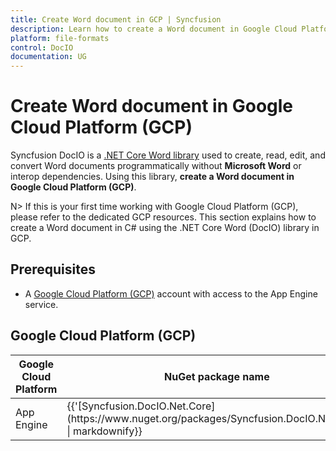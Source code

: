 ```yaml
--- 
title: Create Word document in GCP | Syncfusion 
description: Learn how to create a Word document in Google Cloud Platform (GCP) using .NET Core Word (DocIO) library in C#. 
platform: file-formats 
control: DocIO 
documentation: UG 
--- 
```


# Create Word document in Google Cloud Platform (GCP)

Syncfusion DocIO is a [.NET Core Word library](https://www.syncfusion.com/document-processing/word-framework/net-core/word-library) used to create, read, edit, and convert Word documents programmatically without **Microsoft Word** or interop dependencies. Using this library, **create a Word document in Google Cloud Platform (GCP)**. 

N> If this is your first time working with Google Cloud Platform (GCP), please refer to the dedicated GCP resources. This section explains how to create a Word document in C# using the .NET Core Word (DocIO) library in GCP. 

## Prerequisites 

* A [Google Cloud Platform (GCP)](https://console.cloud.google.com/getting-started) account with access to the App Engine service.

## Google Cloud Platform (GCP)

<table>
<thead>
<tr>
<th>
Google Cloud Platform<br/></th><th>
NuGet package name<br/></th></tr></thead>
<tr>
<td>
App Engine<br/></td><td>
{{'[Syncfusion.DocIO.Net.Core](https://www.nuget.org/packages/Syncfusion.DocIO.Net.Core)' | markdownify}}<br/>
</td></tr>
</table>